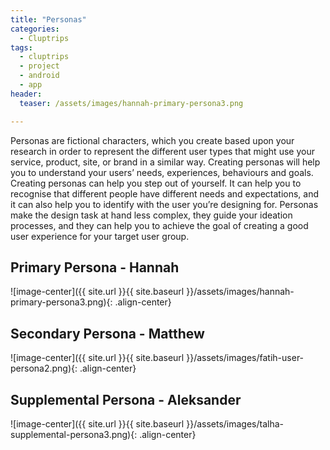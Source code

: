 ```yaml
---
title: "Personas"
categories:
  - Cluptrips
tags:
  - cluptrips
  - project
  - android
  - app
header:
  teaser: /assets/images/hannah-primary-persona3.png

---
```


Personas are fictional characters, which you create based upon your research in order to represent the different user types that might use your service, product, site, or brand in a similar way. Creating personas will help you to understand your users’ needs, experiences, behaviours and goals. Creating personas can help you step out of yourself. It can help you to recognise that different people have different needs and expectations, and it can also help you to identify with the user you’re designing for. Personas make the design task at hand less complex, they guide your ideation processes, and they can help you to achieve the goal of creating a good user experience for your target user group.

## Primary Persona - Hannah
![image-center]({{ site.url }}{{ site.baseurl }}/assets/images/hannah-primary-persona3.png){: .align-center}

## Secondary Persona - Matthew
![image-center]({{ site.url }}{{ site.baseurl }}/assets/images/fatih-user-persona2.png){: .align-center}


## Supplemental Persona - Aleksander
![image-center]({{ site.url }}{{ site.baseurl }}/assets/images/talha-supplemental-persona3.png){: .align-center}
